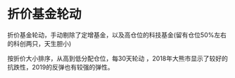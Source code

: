 # 折价基金轮动

折价基金轮动，手动剔除了定增基金，以及高仓位的科技基金(留有仓位50%左右的科创两只，天生胆小)

按折价大小排序，从高到低分配仓位，每30天轮动 ，2018年大熊市显示了较好的抗跌性，2019的反弹也有较强的弹性。 
